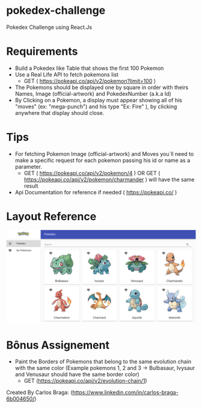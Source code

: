 # pokedex-challenge 
Pokedex Challenge using React.Js

# Requirements
  - Build a Pokedex like Table that shows the first 100 Pokemon
  - Use a Real Life API to fetch pokemons list 
    - GET ( https://pokeapi.co/api/v2/pokemon?limit=100 )
  - The Pokemons should be displayed one by square in order with theirs Names, Image (official-artwork) and PokedexNumber (a.k.a Id)
  - By Clicking on a Pokemon, a display must appear showing all of his "moves" (ex: "mega-punch") and his type "Ex: Fire" ), by clicking anywhere that display should close.
 
# Tips
  - For fetching Pokemon Image (official-artwork) and Moves you´ll need to make a specific request for each pokemon passing his id or name as a parameter.
    - GET ( https://pokeapi.co/api/v2/pokemon/4 ) OR GET ( https://pokeapi.co/api/v2/pokemon/charmander ) will have the same result
  - Api Documentation for reference if needed ( https://pokeapi.co/ )

# Layout Reference
![alt text](https://raw.githubusercontent.com/carlosbbraga/pokedex-challenge/main/pokedex-preview.png)

# Bônus Assignement
  - Paint the Borders of Pokemons that belong to the same evolution chain with the same color (Example pokemons 1, 2 and 3 -> Bulbasaur, Ivysaur and Venusaur should have the same border color) 
    - GET (https://pokeapi.co/api/v2/evolution-chain/1)

Created By Carlos Braga: (https://www.linkedin.com/in/carlos-braga-6b004650/)
